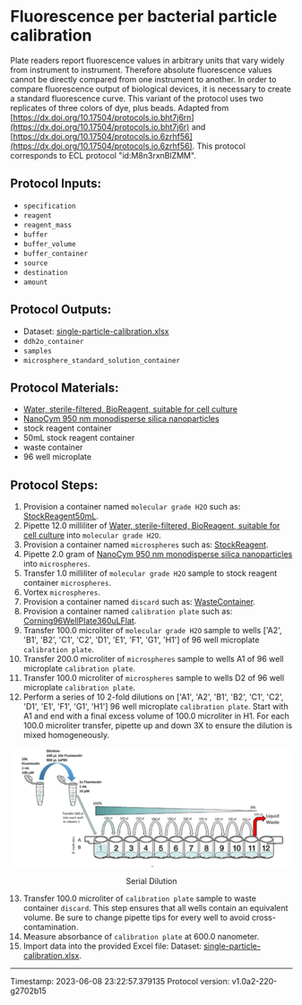 # Fluorescence per bacterial particle calibration


Plate readers report fluorescence values in arbitrary units that vary widely from instrument to instrument. Therefore absolute fluorescence values cannot be directly compared from one instrument to another. In order to compare fluorescence output of biological devices, it is necessary to create a standard fluorescence curve. This variant of the protocol uses two replicates of three colors of dye, plus beads.
Adapted from [https://dx.doi.org/10.17504/protocols.io.bht7j6rn](https://dx.doi.org/10.17504/protocols.io.bht7j6r) and [https://dx.doi.org/10.17504/protocols.io.6zrhf56](https://dx.doi.org/10.17504/protocols.io.6zrhf56).
    This protocol corresponds to ECL protocol "id:M8n3rxnBlZMM".
    


## Protocol Inputs:
* `specification`
* `reagent`
* `reagent_mass`
* `buffer`
* `buffer_volume`
* `buffer_container`
* `source`
* `destination`
* `amount`


## Protocol Outputs:
* Dataset: [single-particle-calibration.xlsx](single-particle-calibration.xlsx)
* `ddh2o_container`
* `samples`
* `microsphere_standard_solution_container`


## Protocol Materials:
* [Water, sterile-filtered, BioReagent, suitable for cell culture](https://identifiers.org/pubchem.substance:24901740)
* [NanoCym 950 nm monodisperse silica nanoparticles](https://nanocym.com/wp-content/uploads/2018/07/NanoCym-All-Datasheets-.pdf)
* stock reagent container
* 50mL stock reagent container
* waste container
* 96 well microplate


## Protocol Steps:
1. Provision a container named `molecular grade H2O` such as: 
	[StockReagent50mL](https://sift.net/container-ontology/container-ontology#StockReagent50mL).
2. Pipette 12.0 milliliter of [Water, sterile-filtered, BioReagent, suitable for cell culture](https://identifiers.org/pubchem.substance:24901740) into `molecular grade H2O`.
3. Provision a container named `microspheres` such as: 
	[StockReagent](https://sift.net/container-ontology/container-ontology#StockReagent).
4. Pipette 2.0 gram of [NanoCym 950 nm monodisperse silica nanoparticles](https://nanocym.com/wp-content/uploads/2018/07/NanoCym-All-Datasheets-.pdf) into `microspheres`.
5. Transfer 1.0 milliliter of `molecular grade H2O` sample to  stock reagent container `microspheres`.
6. Vortex `microspheres`.
7. Provision a container named `discard` such as: 
	[WasteContainer](https://sift.net/container-ontology/container-ontology#WasteContainer).
8. Provision a container named `calibration plate` such as: 
	[Corning96WellPlate360uLFlat](https://sift.net/container-ontology/container-ontology#Corning96WellPlate360uLFlat).
9. Transfer 100.0 microliter of `molecular grade H2O` sample to wells ['A2', 'B1', 'B2', 'C1', 'C2', 'D1', 'E1', 'F1', 'G1', 'H1'] of 96 well microplate `calibration plate`.
10. Transfer 200.0 microliter of `microspheres` sample to wells A1 of 96 well microplate `calibration plate`.
11. Transfer 100.0 microliter of `microspheres` sample to wells D2 of 96 well microplate `calibration plate`.
12. Perform a series of 10 2-fold dilutions on ['A1', 'A2', 'B1', 'B2', 'C1', 'C2', 'D1', 'E1', 'F1', 'G1', 'H1'] 96 well microplate `calibration plate`. Start with A1 and end with a final excess volume of 100.0 microliter in H1.  For each 100.0 microliter transfer, pipette up and down 3X to ensure the dilution is mixed homogeneously.

![](../figures/serial_dilution.png)
<p align="center">Serial Dilution</p>

13. Transfer 100.0 microliter of `calibration plate` sample to  waste container `discard`.  This step ensures that all wells contain an equivalent volume. Be sure to change pipette tips for every well to avoid cross-contamination.
14. Measure absorbance of `calibration plate` at 600.0 nanometer.
15. Import data into the provided Excel file: Dataset: [single-particle-calibration.xlsx](single-particle-calibration.xlsx).

---
Timestamp: 2023-06-08 23:22:57.379135
Protocol version: v1.0a2-220-g2702b15


